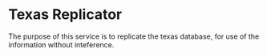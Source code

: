 # Texas Replicator
The purpose of this service is to replicate the texas database, for use of the information without inteference.